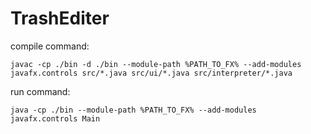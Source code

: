 # TrashEditer
 
compile command:
```batch
javac -cp ./bin -d ./bin --module-path %PATH_TO_FX% --add-modules javafx.controls src/*.java src/ui/*.java src/interpreter/*.java
```

run command:
```batch
java -cp ./bin --module-path %PATH_TO_FX% --add-modules javafx.controls Main
```

